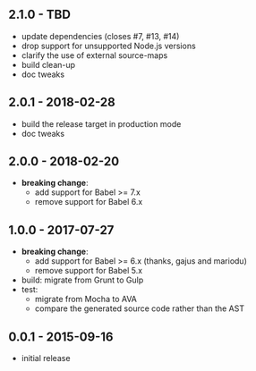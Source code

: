 ## 2.1.0 - TBD

- update dependencies (closes #7, #13, #14)
- drop support for unsupported Node.js versions
- clarify the use of external source-maps
- build clean-up
- doc tweaks

## 2.0.1 - 2018-02-28

- build the release target in production mode
- doc tweaks

## 2.0.0 - 2018-02-20

- **breaking change**:
  - add support for Babel >= 7.x
  - remove support for Babel 6.x

## 1.0.0 - 2017-07-27

- **breaking change**:
  - add support for Babel >= 6.x (thanks, gajus and mariodu)
  - remove support for Babel 5.x
- build: migrate from Grunt to Gulp
- test:
  - migrate from Mocha to AVA
  - compare the generated source code rather than the AST

## 0.0.1 - 2015-09-16

- initial release

